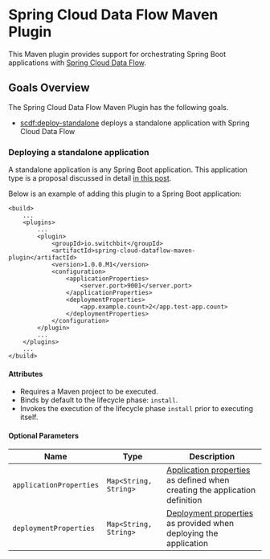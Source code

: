 # Spring Cloud Data Flow Maven Plugin

This Maven plugin provides support for orchestrating Spring Boot applications with [Spring Cloud Data Flow](https://cloud.spring.io/spring-cloud-dataflow/).

## Goals Overview

The Spring Cloud Data Flow Maven Plugin has the following goals.

* [scdf:deploy-standalone](#deploying-a-standalone-application) deploys a standalone application with Spring Cloud Data Flow

### Deploying a standalone application

A standalone application is any Spring Boot application.
This application type is a proposal discussed in detail [in this post](https://blog.switchbit.io/introducing-standalone-applications-to-spring-cloud-data-flow).


Below is an example of adding this plugin to a Spring Boot application:

```
<build>
    ...
    <plugins>
        ...
        <plugin>
            <groupId>io.switchbit</groupId>
            <artifactId>spring-cloud-dataflow-maven-plugin</artifactId>
            <version>1.0.0.M1</version>
            <configuration>
                <applicationProperties>
                    <server.port>9001</server.port>
                </applicationProperties>
                <deploymentProperties>
                    <app.example.count>2</app.test-app.count>
                </deploymentProperties>
            </configuration>
        </plugin>
        ...
    </plugins>
    ...
</build>
```

#### Attributes

* Requires a Maven project to be executed.
* Binds by default to the lifecycle phase: `install`.
* Invokes the execution of the lifecycle phase `install` prior to executing itself.

#### Optional Parameters

| Name | Type | Description |
| --- | --- | --- |
| `applicationProperties` | `Map<String, String>` | [Application properties](http://docs.spring.io/spring-cloud-dataflow/docs/1.0.1.RELEASE/reference/html/spring-cloud-dataflow-create-stream.html#_application_properties) as defined when creating the application definition |
| `deploymentProperties` | `Map<String, String>` | [Deployment properties](http://docs.spring.io/spring-cloud-dataflow/docs/1.0.1.RELEASE/reference/html/spring-cloud-dataflow-create-stream.html#_deployment_properties) as provided when deploying the application |

